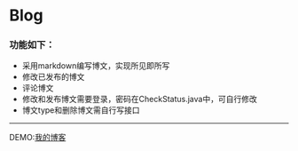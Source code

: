 # Blog
### 功能如下：
* 采用markdown编写博文，实现所见即所写
* 修改已发布的博文
* 评论博文
* 修改和发布博文需要登录，密码在CheckStatus.java中，可自行修改
* 博文type和删除博文需自行写接口
---
DEMO:[我的博客](http://duanwangye.xyz/index.html)

